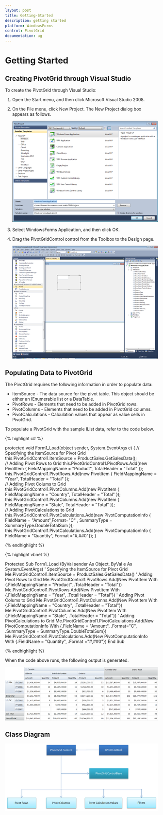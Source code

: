 ```yaml
---
layout: post
title: Getting-Started
description: getting started
platform: WindowsForms
control: PivotGrid
documentation: ug
---
```


# Getting Started

## Creating PivotGrid through Visual Studio

To create the PivotGrid through Visual Studio:

1. Open the Start menu, and then click Microsoft Visual Studio 2008. 
2. On the File menu, click New Project. The New Project dialog box appears as follows.

   ![](Getting-Started_images/Getting-Started_img1.png)

3. Select WindowsForms Application, and then click OK.
4. Drag the PivotGridControl control from the Toolbox to the Design page.

   ![](Getting-Started_images/Getting-Started_img2.png)



## Populating Data to PivotGrid

The PivotGrid requires the following information in order to populate data:

* ItemSource - The data source for the pivot table. This object should be either an IEnumerable list or a DataTable.
* PivotRows - Elements that need to be added in PivotGrid rows.
* PivotColumns - Elements that need to be added in PivotGrid columns.
* PivotCalculations - Calculation values that appear as value cells in PivotGrid.



To populate a PivotGrid with the sample IList data, refer to the code below.


{% highlight c# %}

protected void Form1_Load(object sender, System.EventArgs e)
{
 // Specifying the ItemSource for Pivot Grid  
 this.PivotGridControl1.ItemSource = ProductSales.GetSalesData();      
 // Adding Pivot Rows to Grid
 this.PivotGridControl1.PivotRows.Add(new PivotItem { FieldMappingName = "Product", TotalHeader = "Total" });   
 this.PivotGridControl1.PivotRows.Add(new PivotItem { FieldMappingName = "Year", TotalHeader = "Total" });      
 // Adding Pivot Colums to Grid           
 this.PivotGridControl1.PivotColumns.Add(new PivotItem { FieldMappingName = "Country", TotalHeader = "Total" });   
 this.PivotGridControl1.PivotColumns.Add(new PivotItem { FieldMappingName = "State", TotalHeader = "Total" });        
 // Adding PivotCalculations to Grid          
 this.PivotGridControl1.PivotCalculations.Add(new PivotComputationInfo { FieldName = "Amount",Format="C" , SummaryType = SummaryType.DoubleTotalSum }); 
 this.PivotGridControl1.PivotCalculations.Add(new PivotComputationInfo { FieldName = "Quantity", Format ="#,##0"});
}

{% endhighlight %}


{% highlight vbnet %}

Protected Sub Form1_Load (ByVal sender As Object, ByVal e As System.EventArgs)
' Specifying the ItemSource for Pivot Grid
Me.PivotGridControl1.ItemSource = ProductSales.GetSalesData()
' Adding Pivot Rows to Grid
Me.PivotGridControl1.PivotRows.Add(New PivotItem With {.FieldMappingName = "Product", .TotalHeader = "Total"})
Me.PivotGridControl1.PivotRows.Add(New PivotItem With {.FieldMappingName = "Year", .TotalHeader = "Total"})
' Adding Pivot Colums to Grid
Me.PivotGridControl1.PivotColumns.Add(New PivotItem With {.FieldMappingName = "Country", .TotalHeader = "Total"})
Me.PivotGridControl1.PivotColumns.Add(New PivotItem With {.FieldMappingName = "State", .TotalHeader = "Total"})
' Adding PivotCalculations to Grid
Me.PivotGridControl1.PivotCalculations.Add(New PivotComputationInfo With {.FieldName = "Amount", .Format="C", .SummaryType = SummaryType.DoubleTotalSum})
Me.PivotGridControl1.PivotCalculations.Add(New PivotComputationInfo With {.FieldName = "Quantity", .Format ="#,##0"})
End Sub

{% endhighlight %}


When the code above runs, the following output is generated.

![](Getting-Started_images/Getting-Started_img3.png)

## Class Diagram

![](Getting-Started_images/Getting-Started_img4.png)